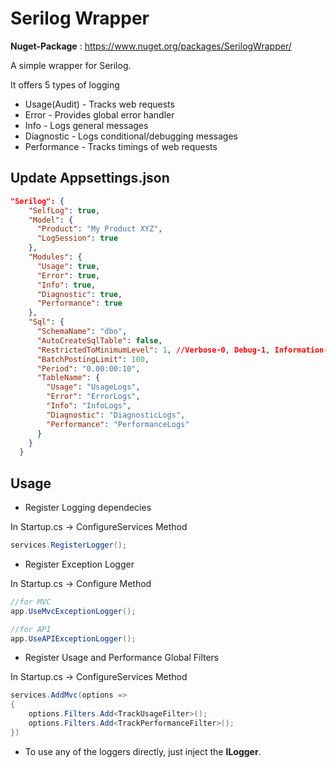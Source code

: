 # Serilog Wrapper

**Nuget-Package** : https://www.nuget.org/packages/SerilogWrapper/

A simple wrapper for Serilog.

It offers 5 types of logging
* Usage(Audit) - Tracks web requests
* Error - Provides global error handler
* Info - Logs general messages
* Diagnostic - Logs conditional/debugging messages
* Performance - Tracks timings of web requests

## Update Appsettings.json

```json
"Serilog": {
    "SelfLog": true,
    "Model": {
      "Product": "My Product XYZ",
      "LogSession": true
    },
    "Modules": {
      "Usage": true,
      "Error": true,
      "Info": true,
      "Diagnostic": true,
      "Performance": true
    },
    "Sql": {
      "SchemaName": "dbo",
      "AutoCreateSqlTable": false,
      "RestrictedToMinimumLevel": 1, //Verbose-0, Debug-1, Information-2, Warning-3, Error-4, Fatal-5
      "BatchPostingLimit": 100,
      "Period": "0.00:00:10",
      "TableName": {
        "Usage": "UsageLogs",
        "Error": "ErrorLogs",
        "Info": "InfoLogs",
        "Diagnostic": "DiagnosticLogs",
        "Performance": "PerformanceLogs"
      }
    }
  }
```

## Usage

* Register Logging dependecies

In Startup.cs -> ConfigureServices Method
```C#
services.RegisterLogger();
```

* Register Exception Logger

In Startup.cs -> Configure Method
```C#
//for MVC
app.UseMvcExceptionLogger();

//for API
app.UseAPIExceptionLogger();
```

* Register Usage and Performance Global Filters

In Startup.cs -> ConfigureServices Method
```C#
services.AddMvc(options =>
{
    options.Filters.Add<TrackUsageFilter>();
    options.Filters.Add<TrackPerformanceFilter>();
})
```

* To use any of the loggers directly, just inject the **ILogger**.
